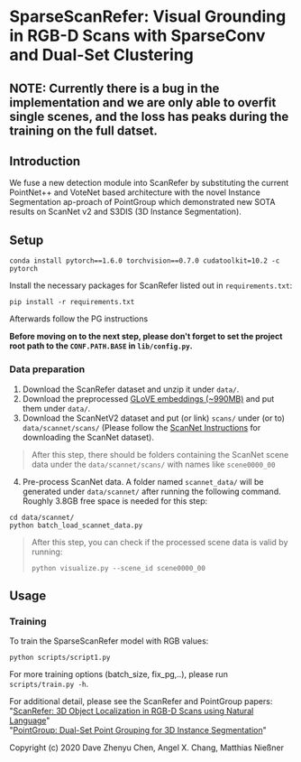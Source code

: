 # SparseScanRefer: Visual Grounding in RGB-D Scans with SparseConv and Dual-Set Clustering

## NOTE: Currently there is a bug in the implementation and we are only able to overfit single scenes, and the loss has peaks during the training on the full datset.

## Introduction

We  fuse  a  new  detection  module  into  ScanRefer by substituting the current PointNet++ and VoteNet based architecture with the novel Instance Segmentation ap-proach  of  PointGroup  which  demonstrated  new  SOTA results on ScanNet v2 and S3DIS (3D Instance Segmentation).


## Setup
```shell
conda install pytorch==1.6.0 torchvision==0.7.0 cudatoolkit=10.2 -c pytorch
```

Install the necessary packages for ScanRefer listed out in `requirements.txt`:
```shell
pip install -r requirements.txt
```
Afterwards follow the PG instructions

__Before moving on to the next step, please don't forget to set the project root path to the `CONF.PATH.BASE` in `lib/config.py`.__

### Data preparation
1. Download the ScanRefer dataset and unzip it under `data/`. 
2. Download the preprocessed [GLoVE embeddings (~990MB)](http://kaldir.vc.in.tum.de/glove.p) and put them under `data/`.
3. Download the ScanNetV2 dataset and put (or link) `scans/` under (or to) `data/scannet/scans/` (Please follow the [ScanNet Instructions](data/scannet/README.md) for downloading the ScanNet dataset).
> After this step, there should be folders containing the ScanNet scene data under the `data/scannet/scans/` with names like `scene0000_00`
4. Pre-process ScanNet data. A folder named `scannet_data/` will be generated under `data/scannet/` after running the following command. Roughly 3.8GB free space is needed for this step:
```shell
cd data/scannet/
python batch_load_scannet_data.py
```
> After this step, you can check if the processed scene data is valid by running:
> ```shell
> python visualize.py --scene_id scene0000_00
> ```

## Usage
### Training
To train the SparseScanRefer model with RGB values:
```shell
python scripts/script1.py
```
For more training options (batch_size, fix_pg,..), please run `scripts/train.py -h`.

For additional detail, please see the ScanRefer and PointGroup papers:
"[ScanRefer: 3D Object Localization in RGB-D Scans using Natural Language](https://arxiv.org/abs/1912.08830)"  
"[PointGroup: Dual-Set Point Grouping for 3D Instance Segmentation](https://arxiv.org/abs/2004.01658)"

Copyright (c) 2020 Dave Zhenyu Chen, Angel X. Chang, Matthias Nießner
